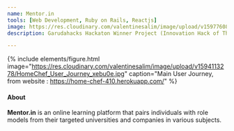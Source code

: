```yaml
---
name: Mentor.in
tools: [Web Development, Ruby on Rails, Reactjs]
image: https://res.cloudinary.com/valentinesalim/image/upload/v1597760826/Devpost_logo_copy1_teyq9n.jpg
description: Garudahacks Hackaton Winner Project (Innovation Hack of The Year - Script Foundation Award)

---
```

{% include elements/figure.html image="https://res.cloudinary.com/valentinesalim/image/upload/v1594113278/HomeChef_User_Journey_xebu0e.jpg" caption="Main User Journey, from website : https://home-chef-410.herokuapp.com/" %}
#### **About**

**Mentor.in** is an online learning platform that pairs individuals with role models from their targeted universities and companies in various subjects.


